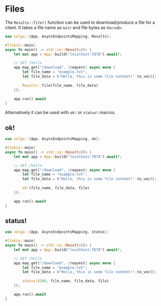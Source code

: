 # Files

The `Results::file()` function can be used to download/produce a file for a client. It takes a file name as `&str` and file bytes as `Vec<u8>`.
```rust
use volga::{App, AsyncEndpointsMapping, Results};

#[tokio::main]
async fn main() -> std::io::Result<()> {
    let mut app = App::build("localhost:7878").await?;

    // GET /hello
    app.map_get("/download", |request| async move {
        let file_name = "example.txt";
        let file_data = b"Hello, this is some file content!".to_vec();
        
        Results::file(file_name, file_data)
    });

    app.run().await
}
```
Alternatively it can be used with `ok!` or `status!` macros.
## ok!
```rust
use volga::{App, AsyncEndpointsMapping, ok};

#[tokio::main]
async fn main() -> std::io::Result<()> {
    let mut app = App::build("localhost:7878").await?;

    // GET /hello
    app.map_get("/download", |request| async move {
        let file_name = "example.txt";
        let file_data = b"Hello, this is some file content!".to_vec();
        
        ok!(file_name, file_data, file)
    });

    app.run().await
}
```
## status!
```rust
use volga::{App, AsyncEndpointsMapping, status};

#[tokio::main]
async fn main() -> std::io::Result<()> {
    let mut app = App::build("localhost:7878").await?;

    // GET /hello
    app.map_get("/download", |request| async move {
        let file_name = "example.txt";
        let file_data = b"Hello, this is some file content!".to_vec();
        
        status!(200, file_name, file_data, file)
    });

    app.run().await
}
```